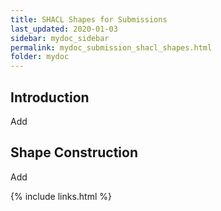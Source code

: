 ```yaml
---
title: SHACL Shapes for Submissions
last_updated: 2020-01-03
sidebar: mydoc_sidebar
permalink: mydoc_submission_shacl_shapes.html
folder: mydoc
---
```


## Introduction

<font class='toBeAdded'>Add</font>

## Shape Construction

<font class='toBeAdded'>Add</font>

{% include links.html %}
